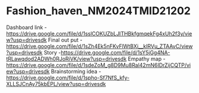 # Fashion_haven_NM2024TMID21202
Dashboard link - https://drive.google.com/file/d/1sslCOKUZbLJITHBkfgmqekFg4xUh2f3y/view?usp=drivesdk
Final out put - https://drive.google.com/file/d/1sZh4Ek5nFKvFlWtBXi__kIRVu_ZTAAvC/view?usp=drivesdk
Story -https://drive.google.com/file/d/1sY5jGg4NA-tRLawqdod2ADWh0RJoRiVK/view?usp=drivesdk
Empathy map - https://drive.google.com/file/d/1sdeZoM_g8D9Mu8Ral42mN6IDrZijCQTP/view?usp=drivesdk
Brainstorming idea -https://drive.google.com/file/d/1spho-Sf7NfS_kfy-XLLSJCnAy75kbEPL/view?usp=drivesdk 
